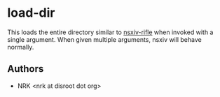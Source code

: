 # load-dir

This loads the entire directory similar to [nsxiv-rifle](../../scripts/nsxiv-rifle)
when invoked with a single argument. When given multiple arguments, nsxiv will
behave normally.

## Authors

* NRK \<nrk at disroot dot org>
